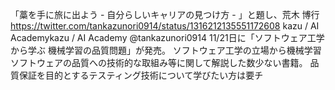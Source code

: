 「藁を手に旅に出よう - 自分らしいキャリアの見つけ方 - 」と題し、荒木 博行 
https://twitter.com/tankazunori0914/status/1316212135551172608
kazu / AI Academykazu / AI Academy @tankazunori0914
11/21日に「ソフトウェア工学から学ぶ 機械学習の品質問題」が発売。
ソフトウェア工学の立場から機械学習ソフトウェアの品質への技術的な取組み等に関して解説した数少ない書籍。
品質保証を目的とするテスティング技術について学びたい方は要チ
